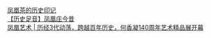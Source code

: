   
[凤凰茶的历史印记](http://www.dianyue.me/archives/466/ysdhlzzhcbc6qqes/)  
[【历史足音】凤凰庄今昔](http://www.dianyue.me/archives/507/ribtjpoluv5trrtb/)  
[凤凰艺术 | 历经3代动荡，跨越百年历史，何香凝140周年艺术精品展开幕](http://www.dianyue.me/archives/360/wso1oeweuzxfieq2/)